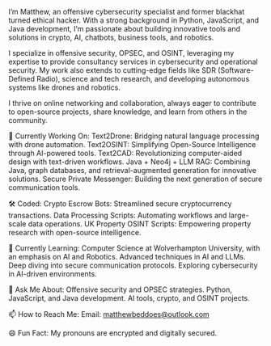 I’m Matthew, an offensive cybersecurity specialist and former blackhat turned ethical hacker. With a strong background in Python, JavaScript, and Java development, I’m passionate about building innovative tools and solutions in crypto, AI, chatbots, business tools, and robotics.

I specialize in offensive security, OPSEC, and OSINT, leveraging my expertise to provide consultancy services in cybersecurity and operational security. My work also extends to cutting-edge fields like SDR (Software-Defined Radio), science and tech research, and developing autonomous systems like drones and robotics.

I thrive on online networking and collaboration, always eager to contribute to open-source projects, share knowledge, and learn from others in the community.

🚀 Currently Working On:
  Text2Drone: Bridging natural language processing with drone automation.
  Text2OSINT: Simplifying Open-Source Intelligence through AI-powered tools.
  Text2CAD: Revolutionizing computer-aided design with text-driven workflows.
  Java + Neo4j + LLM RAG: Combining Java, graph databases, and retrieval-augmented generation for innovative solutions.
  Secure Private Messenger: Building the next generation of secure communication tools.

🛠️ Coded:
  Crypto Escrow Bots: Streamlined secure cryptocurrency transactions.
  Data Processing Scripts: Automating workflows and large-scale data operations.
  UK Property OSINT Scripts: Empowering property research with open-source intelligence.

🌱 Currently Learning:
  Computer Science at Wolverhampton University, with an emphasis on AI and Robotics.
  Advanced techniques in AI and LLMs.
  Deep diving into secure communication protocols.
  Exploring cybersecurity in AI-driven environments.

💬 Ask Me About:
  Offensive security and OPSEC strategies.
  Python, JavaScript, and Java development.
  AI tools, crypto, and OSINT projects.

📫 How to Reach Me:
  Email: matthewbeddoes@outlook.com

😄 Fun Fact: My pronouns are encrypted and digitally secured.

